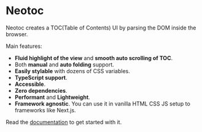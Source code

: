 # Neotoc

Neotoc creates a TOC(Table of Contents) UI by parsing the DOM inside the browser.

Main features:

- **Fluid highlight of the view** and **smooth auto scrolling of TOC**.
- Both **manual** and **auto folding** support.
- **Easily stylable** with dozens of CSS variables.
- **TypeScript support**.
- **Accessible**.
- **Zero dependencies**.
- **Performant** and **Lightweight**.
- **Framework agnostic**. You can use it in vanilla HTML CSS JS setup to frameworks like Next.js.

Read the [documentation](https://neotoc.vercel.app/) to get started with it.
